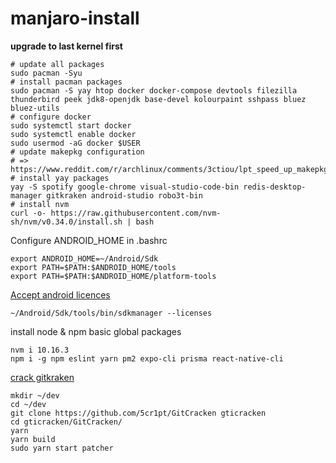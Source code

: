 # manjaro-install

**upgrade to last kernel first**

```console
# update all packages
sudo pacman -Syu
# install pacman packages
sudo pacman -S yay htop docker docker-compose devtools filezilla thunderbird peek jdk8-openjdk base-devel kolourpaint sshpass bluez bluez-utils
# configure docker
sudo systemctl start docker
sudo systemctl enable docker
sudo usermod -aG docker $USER
# update makepkg configuration
# => https://www.reddit.com/r/archlinux/comments/3ctiou/lpt_speed_up_makepkg_by_skippingparallelizing/
# install yay packages
yay -S spotify google-chrome visual-studio-code-bin redis-desktop-manager gitkraken android-studio robo3t-bin
# install nvm
curl -o- https://raw.githubusercontent.com/nvm-sh/nvm/v0.34.0/install.sh | bash
```

Configure ANDROID_HOME in .bashrc
```
export ANDROID_HOME=~/Android/Sdk
export PATH=$PATH:$ANDROID_HOME/tools
export PATH=$PATH:$ANDROID_HOME/platform-tools
```
[Accept android licences](https://stackoverflow.com/questions/39760172/you-have-not-accepted-the-license-agreements-of-the-following-sdk-components)
```console
~/Android/Sdk/tools/bin/sdkmanager --licenses
```
install node & npm basic global packages
```console
nvm i 10.16.3
npm i -g npm eslint yarn pm2 expo-cli prisma react-native-cli

```
[crack gitkraken](https://github.com/5cr1pt/GitCracken)
```console
mkdir ~/dev
cd ~/dev
git clone https://github.com/5cr1pt/GitCracken gticracken
cd gticracken/GitCracken/
yarn
yarn build
sudo yarn start patcher
```
```
